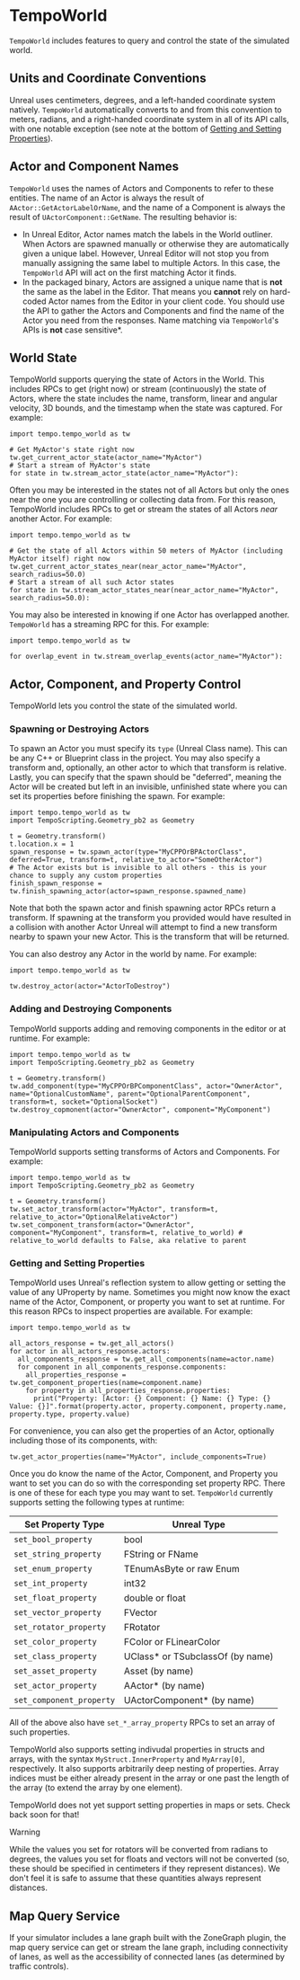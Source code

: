 # TempoWorld
`TempoWorld` includes features to query and control the state of the simulated world.

## Units and Coordinate Conventions
Unreal uses centimeters, degrees, and a left-handed coordinate system natively. `TempoWorld` automatically converts to and from this convention to meters, radians, and a right-handed coordinate system in all of its API calls, with one notable exception (see note at the bottom of [Getting and Setting Properties](#getting-and-setting-properties)).

## Actor and Component Names
`TempoWorld` uses the names of Actors and Components to refer to these entities. The name of an Actor is always the result of `AActor::GetActorLabelOrName`, and the name of a Component is always the result of `UActorComponent::GetName`. The resulting behavior is:
- In Unreal Editor, Actor names match the labels in the World outliner. When Actors are spawned manually or otherwise they are automatically given a unique label. However, Unreal Editor will not stop you from manually assigning the same label to multiple Actors. In this case, the `TempoWorld` API will act on the first matching Actor it finds.
- In the packaged binary, Actors are assigned a unique name that is **not** the same as the label in the Editor. That means you **cannot** rely on hard-coded Actor names from the Editor in your client code. You should use the API to gather the Actors and Components and find the name of the Actor you need from the responses.
Name matching via `TempoWorld`'s APIs is **not** case sensitive*. 

## World State
TempoWorld supports querying the state of Actors in the World. This includes RPCs to get (right now) or stream (continuously) the state of Actors, where the state includes the name, transform, linear and angular velocity, 3D bounds, and the timestamp when the state was captured. For example:
```
import tempo.tempo_world as tw

# Get MyActor's state right now
tw.get_current_actor_state(actor_name="MyActor")
# Start a stream of MyActor's state
for state in tw.stream_actor_state(actor_name="MyActor"):
```
Often you may be interested in the states not of all Actors but only the ones near the one you are controlling or collecting data from. For this reason, TempoWorld includes RPCs to get or stream the states of all Actors *near* another Actor. For example:
```
import tempo.tempo_world as tw

# Get the state of all Actors within 50 meters of MyActor (including MyActor itself) right now
tw.get_current_actor_states_near(near_actor_name="MyActor", search_radius=50.0)
# Start a stream of all such Actor states
for state in tw.stream_actor_states_near(near_actor_name="MyActor", search_radius=50.0):
```
You may also be interested in knowing if one Actor has overlapped another. `TempoWorld` has a streaming RPC for this. For example:
```
import tempo.tempo_world as tw

for overlap_event in tw.stream_overlap_events(actor_name="MyActor"):
```

## Actor, Component, and Property Control
TempoWorld lets you control the state of the simulated world.

### Spawning or Destroying Actors
To spawn an Actor you must specify its `type` (Unreal Class name). This can be any C++ or Blueprint class in the project. You may also specify a transform and, optionally, an other actor to which that transform is relative. Lastly, you can specify that the spawn should be "deferred", meaning the Actor will be created but left in an invisible, unfinished state where you can set its properties before finishing the spawn. For example:
```
import tempo.tempo_world as tw
import TempoScripting.Geometry_pb2 as Geometry

t = Geometry.transform()
t.location.x = 1
spawn_response = tw.spawn_actor(type="MyCPPOrBPActorClass", deferred=True, transform=t, relative_to_actor="SomeOtherActor")
# The Actor exists but is invisible to all others - this is your chance to supply any custom properties
finish_spawn_response = tw.finish_spawning_actor(actor=spawn_response.spawned_name)
```
Note that both the spawn actor and finish spawning actor RPCs return a transform. If spawning at the transform you provided would have resulted in a collision with another Actor Unreal will attempt to find a new transform nearby to spawn your new Actor. This is the transform that will be returned.

You can also destroy any Actor in the world by name. For example:
```
import tempo.tempo_world as tw

tw.destroy_actor(actor="ActorToDestroy")
```

### Adding and Destroying Components
TempoWorld supports adding and removing components in the editor or at runtime. For example:
```
import tempo.tempo_world as tw
import TempoScripting.Geometry_pb2 as Geometry

t = Geometry.transform()
tw.add_component(type="MyCPPOrBPComponentClass", actor="OwnerActor", name="OptionalCustomName", parent="OptionalParentComponent", transform=t, socket="OptionalSocket")
tw.destroy_copmonent(actor="OwnerActor", component="MyComponent")
```

### Manipulating Actors and Components
TempoWorld supports setting transforms of Actors and Components. For example:
```
import tempo.tempo_world as tw
import TempoScripting.Geometry_pb2 as Geometry

t = Geometry.transform()
tw.set_actor_transform(actor="MyActor", transform=t, relative_to_actor="OptionalRelativeActor")
tw.set_component_transform(actor="OwnerActor", component="MyComponent", transform=t, relative_to_world) # relative_to_world defaults to False, aka relative to parent
```

### Getting and Setting Properties
TempoWorld uses Unreal's reflection system to allow getting or setting the value of any UProperty by name. Sometimes you might now know the exact name of the Actor, Component, or property you want to set at runtime. For this reason RPCs to inspect properties are available. For example:
```
import tempo.tempo_world as tw

all_actors_response = tw.get_all_actors()
for actor in all_actors_response.actors:
  all_components_response = tw.get_all_components(name=actor.name)
  for component in all_components_response.components:
    all_properties_response = tw.get_component_properties(name=component.name)
    for property in all_properties_response.properties:
      print("Property: [Actor: {} Component: {} Name: {} Type: {} Value: {}]".format(property.actor, property.component, property.name, property.type, property.value)
```
For convenience, you can also get the properties of an Actor, optionally including those of its components, with:
```
tw.get_actor_properties(name="MyActor", include_components=True)
```
Once you do know the name of the Actor, Component, and Property you want to set you can do so with the corresponding set property RPC. There is one of these for each type you may want to set. `TempoWorld` currently supports setting the following types at runtime:

| Set Property Type    | Unreal Type |
| ------------- | ------------- |
| `set_bool_property`          | bool              |
| `set_string_property`        | FString or FName  |
| `set_enum_property`          | TEnumAsByte or raw Enum |
| `set_int_property`           | int32             |
| `set_float_property`         | double or float   |
| `set_vector_property`        | FVector           |
| `set_rotator_property`       | FRotator          |
| `set_color_property`         | FColor or FLinearColor           |
| `set_class_property`         | UClass* or TSubclassOf (by name) |
| `set_asset_property`         | Asset (by name)   |
| `set_actor_property`         | AActor* (by name) |
| `set_component_property`     | UActorComponent* (by name)       |

All of the above also have `set_*_array_property` RPCs to set an array of such properties.

TempoWorld also supports setting indivudal properties in structs and arrays, with the syntax `MyStruct.InnerProperty` and `MyArray[0]`, respectively. It also supports arbitrarily deep nesting of properties. Array indices must be either already present in the array or one past the length of the array (to extend the array by one element).

TempoWorld does not yet support setting properties in maps or sets. Check back soon for that!

> [!Warning]
> While the values you set for rotators will be converted from radians to degrees, the values you set for floats and vectors will not be converted (so, these should be specified in centimeters if they represent distances). We don't feel it is safe to assume that these quantities always represent distances.

## Map Query Service

If your simulator includes a lane graph built with the ZoneGraph plugin, the map query service can get or stream the lane graph, including connectivity of lanes, as well as the accessibility of connected lanes (as determined by traffic controls).
